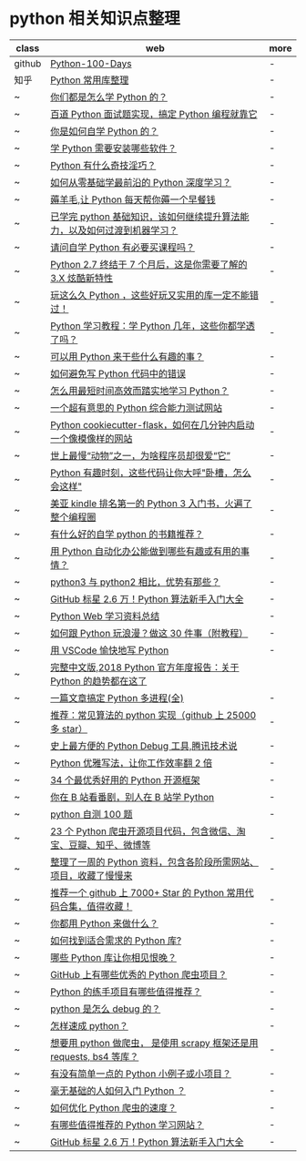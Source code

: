 # python 相关知识点整理

| class  | web                                                                                                                  | more |
| ------ | -------------------------------------------------------------------------------------------------------------------- | ---- |
| github | [Python-100-Days](https://github.com/jackfrued/Python-100-Days)                                                      | -    |
| 知乎   | [Python 常用库整理](https://zhuanlan.zhihu.com/p/21563130)                                                           | -    |
| ~      | [你们都是怎么学 Python 的？](https://www.zhihu.com/question/55493026)                                                | -    |
| ~      | [百道 Python 面试题实现，搞定 Python 编程就靠它](https://zhuanlan.zhihu.com/p/62144304)                              | -    |
| ~      | [你是如何自学 Python 的？](https://www.zhihu.com/question/20702054)                                                  | -    |
| ~      | [学 Python 需要安装哪些软件？](https://www.zhihu.com/question/289779838)                                             | -    |
| ~      | [Python 有什么奇技淫巧？](https://www.zhihu.com/question/27376156)                                                   | -    |
| ~      | [如何从零基础学最前沿的 Python 深度学习？](https://zhuanlan.zhihu.com/p/55760780)                                    | -    |
| ~      | [薅羊毛,让 Python 每天帮你薅一个早餐钱](https://zhuanlan.zhihu.com/p/57349184)                                       | -    |
| ~      | [已学完 python 基础知识，该如何继续提升算法能力，以及如何过渡到机器学习？](https://www.zhihu.com/question/322335739) | -    |
| ~      | [请问自学 Python 有必要买课程吗？](https://www.zhihu.com/question/318258554)                                         | -    |
| ~      | [Python 2.7 终结于 7 个月后，这是你需要了解的 3.X 炫酷新特性](https://zhuanlan.zhihu.com/p/66279117)                 | -    |
| ~      | [玩这么久 Python ，这些好玩又实用的库一定不能错过！](https://zhuanlan.zhihu.com/p/52768198)                          | -    |
| ~      | [Python 学习教程：学 Python 几年，这些你都学透了吗？](https://zhuanlan.zhihu.com/p/67643246)                         | -    |
| ~      | [可以用 Python 来干些什么有趣的事？](https://www.zhihu.com/question/31282157)                                        | -    |
| ~      | [如何避免写 Python 代码中的错误](https://zhuanlan.zhihu.com/p/50046487)                                              | -    |
| ~      | [怎么用最短时间高效而踏实地学习 Python？](https://www.zhihu.com/question/28530832)                                   | -    |
| ~      | [一个超有意思的 Python 综合能力测试网站](https://zhuanlan.zhihu.com/p/66143983)                                      | -    |
| ~      | [Python cookiecutter-flask，如何在几分钟内启动一个像模像样的网站](https://zhuanlan.zhihu.com/p/46764192)             | -    |
| ~      | [世上最慢“动物”之一，为啥程序员却很爱“它”](https://zhuanlan.zhihu.com/p/56710806)                                    | -    |
| ~      | [Python 有趣时刻，这些代码让你大呼"卧槽，怎么会这样"](https://zhuanlan.zhihu.com/p/40184557)                         | -    |
| ~      | [美亚 kindle 排名第一的 Python 3 入门书，火遍了整个编程圈](https://zhuanlan.zhihu.com/p/53133184)                    | -    |
| ~      | [有什么好的自学 python 的书籍推荐？](https://www.zhihu.com/question/314024044)                                       | -    |
| ~      | [用 Python 自动化办公能做到哪些有趣或有用的事情？](https://www.zhihu.com/question/313671299)                         | -    |
| ~      | [python3 与 python2 相比，优势有那些？](https://www.zhihu.com/question/307766382)                                    | -    |
| ~      | [GitHub 标星 2.6 万！Python 算法新手入门大全](https://zhuanlan.zhihu.com/p/63953679)                                 | -    |
| ~      | [Python Web 学习资料总结](https://zhuanlan.zhihu.com/p/59195127)                                                     | -    |
| ~      | [如何跟 Python 玩浪漫？做这 30 件事（附教程）](https://zhuanlan.zhihu.com/p/65587592)                                | -    |
| ~      | [用 VSCode 愉快地写 Python](https://zhuanlan.zhihu.com/p/66157046)                                                   | -    |
| ~      | [完整中文版,2018 Python 官方年度报告：关于 Python 的趋势都在这了](https://zhuanlan.zhihu.com/p/56637910)             |
| ~      | [一篇文章搞定 Python 多进程(全)](https://zhuanlan.zhihu.com/p/64702600)                                              | -    |
| ~      | [推荐：常见算法的 python 实现（github 上 25000 多 star）](https://zhuanlan.zhihu.com/p/63754427)                     | -    |
| ~      | [史上最方便的 Python Debug 工具,腾讯技术说](https://zhuanlan.zhihu.com/p/65750184)                                   | -    |
| ~      | [Python 优雅写法，让你工作效率翻 2 倍](https://zhuanlan.zhihu.com/p/66488546)                                        | -    |
| ~      | [34 个最优秀好用的 Python 开源框架](https://zhuanlan.zhihu.com/p/58557451)                                           | -    |
| ~      | [你在 B 站看番剧，别人在 B 站学 Python](https://zhuanlan.zhihu.com/p/67196322)                                       | -    |
| ~      | [python 自测 100 题](https://zhuanlan.zhihu.com/p/57991045)                                                          | -    |
| ~      | [23 个 Python 爬虫开源项目代码，包含微信、淘宝、豆瓣、知乎、微博等](https://zhuanlan.zhihu.com/p/58851666)           | -    |
| ~      | [整理了一周的 Python 资料，包含各阶段所需网站、项目，收藏了慢慢来](https://zhuanlan.zhihu.com/p/58061335)            | -    |
| ~      | [推荐一个 github 上 7000+ Star 的 Python 常用代码合集，值得收藏！](https://zhuanlan.zhihu.com/p/48495077)            | -    |
| ~      | [你都用 Python 来做什么？](https://www.zhihu.com/question/20799742)                                                  | -    |
| ~      | [如何找到适合需求的 Python 库?](https://www.zhihu.com/question/26909125)                                             | -    |
| ~      | [哪些 Python 库让你相见恨晚？](https://www.zhihu.com/question/24590883)                                              | -    |
| ~      | [GitHub 上有哪些优秀的 Python 爬虫项目？](https://www.zhihu.com/question/58151047)                                   | -    |
| ~      | [Python 的练手项目有哪些值得推荐？](https://www.zhihu.com/question/29372574)                                         | -    |
| ~      | [python 是怎么 debug 的？](https://www.zhihu.com/question/62220477)                                                  | -    |
| ~      | [怎样速成 python？](https://www.zhihu.com/question/309658817)                                                        | -    |
| ~      | [想要用 python 做爬虫， 是使用 scrapy 框架还是用 requests, bs4 等库？](https://www.zhihu.com/question/32169632)      | -    |
| ~      | [有没有简单一点的 Python 小例子或小项目？](https://www.zhihu.com/question/51920544)                                  | -    |
| ~      | [毫无基础的人如何入门 Python ？](https://www.zhihu.com/question/32048560)                                            | -    |
| ~      | [如何优化 Python 爬虫的速度？](https://www.zhihu.com/question/20145091)                                              | -    |
| ~      | [有哪些值得推荐的 Python 学习网站？](https://www.zhihu.com/question/36082950)                                        | -    |
| ~      | [GitHub 标星 2.6 万！Python 算法新手入门大全](https://zhuanlan.zhihu.com/p/63953679)                                 | -    |
